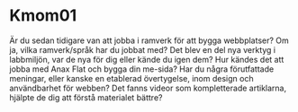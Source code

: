 Kmom01
===============================


Är du sedan tidigare van att jobba i ramverk för att bygga webbplatser? Om ja, vilka ramverk/språk har du jobbat med?
Det blev en del nya verktyg i labbmiljön, var de nya för dig eller kände du igen dem?
Hur kändes det att jobba med Anax Flat och bygga din me-sida?
Har du några förutfattade meningar, eller kanske en etablerad övertygelse, inom design och användbarhet för webben?
Det fanns videor som kompletterade artiklarna, hjälpte de dig att förstå materialet bättre?
